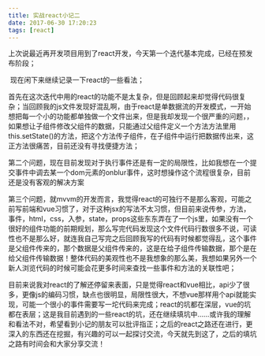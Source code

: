 ```yaml
---
title: 实战react小记二
date: 2017-06-30 17:20:23
tags: [react]
---
```


​	上次说最近再开发项目用到了react开发，今天第一个迭代基本完成，已经在预发布阶段；

​	现在闲下来继续记录一下react的一些看法；

​	首先在这次迭代中用的react的功能不是太复杂，但是回顾起来却觉得代码很复杂；当回顾我的js文件发现好混乱啊，由于react是单数据流的开发模式，一开始想把每一个小的功能都单独做一个文件出来，但是我却发现一个很严重的问题，，如果想让子组件修改父组件的数据，只能通过父组件定义一个方法方法里用this.setState()的方法，把这个方法传子组件，在子组件中运行把数据传出来，这正方法很痛苦，目前还没有寻找便捷方法；

​	第二个问题，现在目前发现对于执行事件还是有一定的局限性，比如我想在一个提交事件中调去某一个dom元素的onblur事件，这时想操作这个流程很复杂，目前还是没有客观的解决方案

​	第三个问题，就mvvm的开发而言，我觉得react的可独行不是那么客观，可能之前写前端和vue习惯了，对于这种jsx的写法不太习惯，但目前来说传参，方法，事件，html，css，入参，state，props这些东东弄在了一个js里，如果没有一个很好的组件功能的前期规划，那么写完代码发现这个文件代码行数很多不说，可读性也不是那么好，就连我自己写完之后回顾我写的代码有时候都觉得乱，这个事件是父组件传来的，那个数据是父组件传来的，这是在给子组件传输数据，那个是在给父组件传输数据！整体代码的美观性也不是我想象的那么美，我想如果另外一个新人浏览代码的时候可能会花更多时间来查找一些事件和方法的关联性吧；

​	目前来说我对react的了解还停留来表面，只是觉得react和vue相比，api少了很多，更像js的编码习惯，缺点也很明显，局限性很大，不想vue那样用个api就能实现，可能一个很小的事件需要写一坨代码来完成；react的坑都在深层，vue的坑都在表层；这是我目前遇到的一些react的坑，还在继续填坑中……或许我的理解和看法不对，希望看到小记的朋友可以批评指正；之后的react之路还在进行，更深入的东西还在挖掘，有兴趣的可以一起探讨交流，今天就先到这了，之后的填坑之路有时间会和大家分享交流！